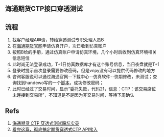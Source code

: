 ## 海通期货CTP接口穿透测试
## 流程
1. 找客户经理A申请，转给穿透测试专职处理人员B
2. 在[海通期货官网](https://www.htfutures.com/main/gw/index.shtml)申请仿真开户，次日收到仿真账户
3. 按照B给的手册，通过仿真账户申请仿真环境，几个小时后收到仿真环境相关信息短信
4. 此时尚无法登录成功，T+1日仿真数据库才有这个账号信息，当日夜盘就是T+1
5. 登录时提示首次登录需要修改密码，但是vnpy没有可以提供代码修改的地方
6. 咨询客服说可以通过海通官网--下载中心--仿真软件--快期修改，未测试；查询找到handewo写的一个[脚本](https://github.com/handewo/CTP-update-password)，成功修改密码；
7. 此时已经过了交易时间，显示“委托失败，代码21，信息：CTP：该交易席位未连接到交易所”，不知道是不是因为非交易时间，等待下周确认










## Refs
1. [海通期货 CTP 穿透式测试踩坑实录](https://zhuanlan.zhihu.com/p/561372836)
2. [看完这篇，彻底搞定期货穿透式CTP API接入](https://zhuanlan.zhihu.com/p/67758466)
